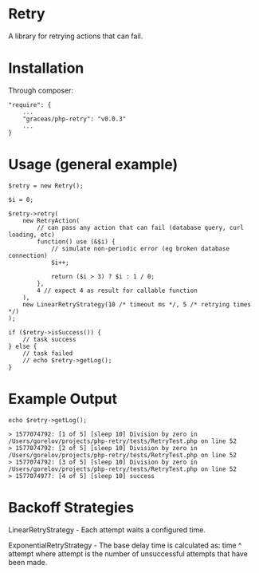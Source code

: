 Retry
=====

A library for retrying actions that can fail.

Installation
============

Through composer:

    "require": {
        ...
        "graceas/php-retry": "v0.0.3"
        ...
    }

Usage (general example)
=======================

    $retry = new Retry();
    
    $i = 0;

    $retry->retry(
        new RetryAction(
            // can pass any action that can fail (database query, curl loading, etc)
            function() use (&$i) {
                // simulate non-periodic error (eg broken database connection)
                $i++;

                return ($i > 3) ? $i : 1 / 0;
            },
            4 // expect 4 as result for callable function
        ),
        new LinearRetryStrategy(10 /* timeout ms */, 5 /* retrying times */)
    );

    if ($retry->isSuccess()) {
        // task success
    } else {
        // task failed
        // echo $retry->getLog();
    }

Example Output
==============

    echo $retry->getLog();

    > 1577074792: [1 of 5] [sleep 10] Division by zero in /Users/gorelov/projects/php-retry/tests/RetryTest.php on line 52
    > 1577074792: [2 of 5] [sleep 10] Division by zero in /Users/gorelov/projects/php-retry/tests/RetryTest.php on line 52
    > 1577074792: [3 of 5] [sleep 10] Division by zero in /Users/gorelov/projects/php-retry/tests/RetryTest.php on line 52
    > 1577074977: [4 of 5] [sleep 10] success

Backoff Strategies
==================

LinearRetryStrategy -
Each attempt waits a configured time.

ExponentialRetryStrategy - 
The base delay time is calculated as: time ^ attempt
where attempt is the number of unsuccessful attempts that have been made.
